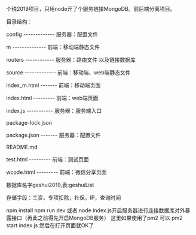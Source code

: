 个税2019项目，只用node开了个服务链接MongoDB。前后端分离项目。

目录结构：

config ------------- 服务器：配置文件

m     -------------- 前端：移动端静态文件

routers ------------ 服务器：路由文件 以及链接数据库

source ------------- 前端：移动端、web端静态文件

index_m.html ------- 前端：移动端页面

index.html --------- 前端：web端页面

index.js ----------- 服务器：服务端入口

package-lock.json

package.json ------- 服务器：配置文件

README.md

test.html  --------- 前端：测试页面

wcode.html --------- 前端：微信分享页面

数据库名字geshui2019,表:geshuiList

存储字段：工资，专项扣除，社保，IP，查询时间

npm install
npm run dev 或者 node index.js开启服务器进行连接数据库对外暴露接口（再此之前得先开启MongoDB服务）
这里如果使用了pm2 可以 pm2 start index.js
然后在打开页面就OK了